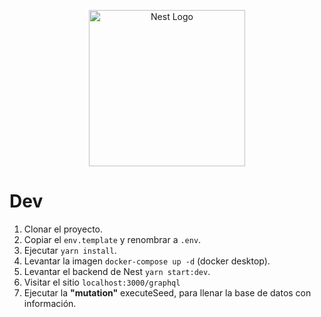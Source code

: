 <p align="center">
  <a href="http://nestjs.com/" target="blank"><img src="https://nestjs.com/img/logo-small.svg" width="250" alt="Nest Logo" /></a>
</p>

# Dev

1. Clonar el proyecto.
2. Copiar el `env.template` y renombrar a `.env`.
3. Ejecutar `yarn install`.
4. Levantar la imagen `docker-compose up -d` (docker desktop).
5. Levantar el backend de Nest `yarn start:dev`.
6. Visitar el sitio `localhost:3000/graphql`
7. Ejecutar la __"mutation"__ executeSeed, para llenar la base de datos con información.
